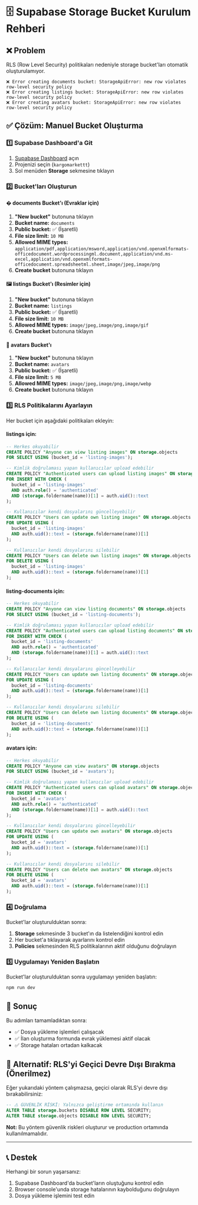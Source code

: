 # 🗄️ Supabase Storage Bucket Kurulum Rehberi

## ❌ Problem
RLS (Row Level Security) politikaları nedeniyle storage bucket'ları otomatik oluşturulamıyor.

```
❌ Error creating documents bucket: StorageApiError: new row violates row-level security policy
❌ Error creating listings bucket: StorageApiError: new row violates row-level security policy
❌ Error creating avatars bucket: StorageApiError: new row violates row-level security policy
```

## ✅ Çözüm: Manuel Bucket Oluşturma

### 1️⃣ Supabase Dashboard'a Git
1. [Supabase Dashboard](https://app.supabase.com) açın
2. Projenizi seçin (`kargomarkettt`)
3. Sol menüden **Storage** sekmesine tıklayın

### 2️⃣ Bucket'ları Oluşturun

#### � **documents** Bucket'ı (Evraklar için)
1. **"New bucket"** butonuna tıklayın
2. **Bucket name:** `documents`
3. **Public bucket:** ✅ (İşaretli)
4. **File size limit:** `10 MB`
5. **Allowed MIME types:** `application/pdf,application/msword,application/vnd.openxmlformats-officedocument.wordprocessingml.document,application/vnd.ms-excel,application/vnd.openxmlformats-officedocument.spreadsheetml.sheet,image/jpeg,image/png`
6. **Create bucket** butonuna tıklayın

#### 🖼️ **listings** Bucket'ı (Resimler için)
1. **"New bucket"** butonuna tıklayın
2. **Bucket name:** `listings`
3. **Public bucket:** ✅ (İşaretli)
4. **File size limit:** `10 MB`
5. **Allowed MIME types:** `image/jpeg,image/png,image/gif`
6. **Create bucket** butonuna tıklayın

#### 👤 **avatars** Bucket'ı
1. **"New bucket"** butonuna tıklayın
2. **Bucket name:** `avatars`
3. **Public bucket:** ✅ (İşaretli)
4. **File size limit:** `5 MB`
5. **Allowed MIME types:** `image/jpeg,image/png,image/webp`
6. **Create bucket** butonuna tıklayın

### 3️⃣ RLS Politikalarını Ayarlayın

Her bucket için aşağıdaki politikaları ekleyin:

#### **listings** için:
```sql
-- Herkes okuyabilir
CREATE POLICY "Anyone can view listing images" ON storage.objects
FOR SELECT USING (bucket_id = 'listing-images');

-- Kimlik doğrulaması yapan kullanıcılar upload edebilir
CREATE POLICY "Authenticated users can upload listing images" ON storage.objects
FOR INSERT WITH CHECK (
  bucket_id = 'listing-images' 
  AND auth.role() = 'authenticated'
  AND (storage.foldername(name))[1] = auth.uid()::text
);

-- Kullanıcılar kendi dosyalarını güncelleyebilir
CREATE POLICY "Users can update own listing images" ON storage.objects
FOR UPDATE USING (
  bucket_id = 'listing-images' 
  AND auth.uid()::text = (storage.foldername(name))[1]
);

-- Kullanıcılar kendi dosyalarını silebilir
CREATE POLICY "Users can delete own listing images" ON storage.objects
FOR DELETE USING (
  bucket_id = 'listing-images' 
  AND auth.uid()::text = (storage.foldername(name))[1]
);
```

#### **listing-documents** için:
```sql
-- Herkes okuyabilir
CREATE POLICY "Anyone can view listing documents" ON storage.objects
FOR SELECT USING (bucket_id = 'listing-documents');

-- Kimlik doğrulaması yapan kullanıcılar upload edebilir
CREATE POLICY "Authenticated users can upload listing documents" ON storage.objects
FOR INSERT WITH CHECK (
  bucket_id = 'listing-documents' 
  AND auth.role() = 'authenticated'
  AND (storage.foldername(name))[1] = auth.uid()::text
);

-- Kullanıcılar kendi dosyalarını güncelleyebilir
CREATE POLICY "Users can update own listing documents" ON storage.objects
FOR UPDATE USING (
  bucket_id = 'listing-documents' 
  AND auth.uid()::text = (storage.foldername(name))[1]
);

-- Kullanıcılar kendi dosyalarını silebilir
CREATE POLICY "Users can delete own listing documents" ON storage.objects
FOR DELETE USING (
  bucket_id = 'listing-documents' 
  AND auth.uid()::text = (storage.foldername(name))[1]
);
```

#### **avatars** için:
```sql
-- Herkes okuyabilir
CREATE POLICY "Anyone can view avatars" ON storage.objects
FOR SELECT USING (bucket_id = 'avatars');

-- Kimlik doğrulaması yapan kullanıcılar upload edebilir
CREATE POLICY "Authenticated users can upload avatars" ON storage.objects
FOR INSERT WITH CHECK (
  bucket_id = 'avatars' 
  AND auth.role() = 'authenticated'
  AND (storage.foldername(name))[1] = auth.uid()::text
);

-- Kullanıcılar kendi dosyalarını güncelleyebilir
CREATE POLICY "Users can update own avatars" ON storage.objects
FOR UPDATE USING (
  bucket_id = 'avatars' 
  AND auth.uid()::text = (storage.foldername(name))[1]
);

-- Kullanıcılar kendi dosyalarını silebilir
CREATE POLICY "Users can delete own avatars" ON storage.objects
FOR DELETE USING (
  bucket_id = 'avatars' 
  AND auth.uid()::text = (storage.foldername(name))[1]
);
```

### 4️⃣ Doğrulama

Bucket'lar oluşturulduktan sonra:

1. **Storage** sekmesinde 3 bucket'ın da listelendiğini kontrol edin
2. Her bucket'a tıklayarak ayarlarını kontrol edin
3. **Policies** sekmesinden RLS politikalarının aktif olduğunu doğrulayın

### 5️⃣ Uygulamayı Yeniden Başlatın

Bucket'lar oluşturulduktan sonra uygulamayı yeniden başlatın:

```bash
npm run dev
```

## 🎯 Sonuç

Bu adımları tamamladıktan sonra:
- ✅ Dosya yükleme işlemleri çalışacak
- ✅ İlan oluşturma formunda evrak yüklemesi aktif olacak
- ✅ Storage hataları ortadan kalkacak

## 🔧 Alternatif: RLS'yi Geçici Devre Dışı Bırakma (Önerilmez)

Eğer yukarıdaki yöntem çalışmazsa, geçici olarak RLS'yi devre dışı bırakabilirsiniz:

```sql
-- ⚠️ GÜVENLİK RİSKİ: Yalnızca geliştirme ortamında kullanın
ALTER TABLE storage.buckets DISABLE ROW LEVEL SECURITY;
ALTER TABLE storage.objects DISABLE ROW LEVEL SECURITY;
```

**Not:** Bu yöntem güvenlik riskleri oluşturur ve production ortamında kullanılmamalıdır.

---

## 📞 Destek

Herhangi bir sorun yaşarsanız:
1. Supabase Dashboard'da bucket'ların oluştuğunu kontrol edin
2. Browser console'unda storage hatalarının kaybolduğunu doğrulayın
3. Dosya yükleme işlemini test edin
